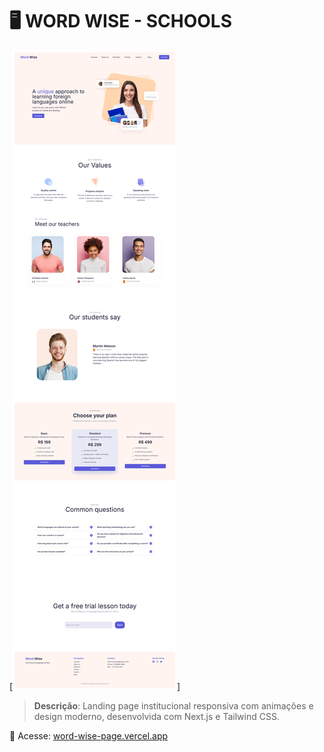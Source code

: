 # 🖥️ WORD WISE - SCHOOLS

[![WORD WISE Preview](/public/word-wise.png)]

> **Descrição**: Landing page institucional responsiva com animações e design moderno, desenvolvida com Next.js e Tailwind CSS.

🔗 Acesse: [word-wise-page.vercel.app](https://word-wise-page.vercel.app/)